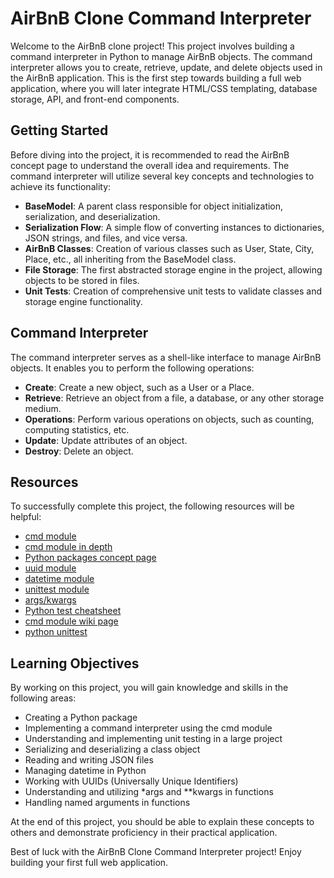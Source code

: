 # AirBnB Clone Command Interpreter

Welcome to the AirBnB clone project! This project involves building a command interpreter in Python to manage AirBnB objects. The command interpreter allows you to create, retrieve, update, and delete objects used in the AirBnB application. This is the first step towards building a full web application, where you will later integrate HTML/CSS templating, database storage, API, and front-end components.

## Getting Started

Before diving into the project, it is recommended to read the AirBnB concept page to understand the overall idea and requirements. The command interpreter will utilize several key concepts and technologies to achieve its functionality:

- **BaseModel**: A parent class responsible for object initialization, serialization, and deserialization.
- **Serialization Flow**: A simple flow of converting instances to dictionaries, JSON strings, and files, and vice versa.
- **AirBnB Classes**: Creation of various classes such as User, State, City, Place, etc., all inheriting from the BaseModel class.
- **File Storage**: The first abstracted storage engine in the project, allowing objects to be stored in files.
- **Unit Tests**: Creation of comprehensive unit tests to validate classes and storage engine functionality.

## Command Interpreter

The command interpreter serves as a shell-like interface to manage AirBnB objects. It enables you to perform the following operations:

- **Create**: Create a new object, such as a User or a Place.
- **Retrieve**: Retrieve an object from a file, a database, or any other storage medium.
- **Operations**: Perform various operations on objects, such as counting, computing statistics, etc.
- **Update**: Update attributes of an object.
- **Destroy**: Delete an object.

## Resources

To successfully complete this project, the following resources will be helpful:

- [cmd module](https://docs.python.org/3/library/cmd.html)
- [cmd module in depth](https://pymotw.com/3/cmd/)
- [Python packages concept page](https://packaging.python.org/overview/)
- [uuid module](https://docs.python.org/3/library/uuid.html)
- [datetime module](https://docs.python.org/3/library/datetime.html)
- [unittest module](https://docs.python.org/3/library/unittest.html)
- [args/kwargs](https://docs.python.org/3/tutorial/controlflow.html#keyword-arguments)
- [Python test cheatsheet](https://www.pythonsheets.com/notes/python-tests.html)
- [cmd module wiki page](https://en.wikipedia.org/wiki/Cmd.exe)
- [python unittest](https://docs.python.org/3/library/unittest.html)

## Learning Objectives

By working on this project, you will gain knowledge and skills in the following areas:

- Creating a Python package
- Implementing a command interpreter using the cmd module
- Understanding and implementing unit testing in a large project
- Serializing and deserializing a class object
- Reading and writing JSON files
- Managing datetime in Python
- Working with UUIDs (Universally Unique Identifiers)
- Understanding and utilizing *args and **kwargs in functions
- Handling named arguments in functions

At the end of this project, you should be able to explain these concepts to others and demonstrate proficiency in their practical application.

Best of luck with the AirBnB Clone Command Interpreter project! Enjoy building your first full web application.
